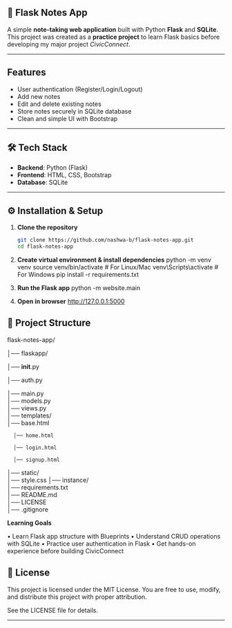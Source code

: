 ## 📝 Flask Notes App

A simple **note-taking web application** built with Python **Flask** and **SQLite**.  
This project was created as a **practice project** to learn Flask basics before developing my major project *CivicConnect*.  

---

## Features
- User authentication (Register/Login/Logout)
- Add new notes
- Edit and delete existing notes
- Store notes securely in SQLite database
- Clean and simple UI with Bootstrap

---

## 🛠 Tech Stack
- **Backend**: Python (Flask)  
- **Frontend**: HTML, CSS, Bootstrap  
- **Database**: SQLite  

---

## ⚙️ Installation & Setup

1. **Clone the repository**
   ```bash
   git clone https://github.com/nashwa-b/flask-notes-app.git
   cd flask-notes-app
   
2. **Create virtual environment & install dependencies**
    python -m venv venv
source venv/bin/activate   # For Linux/Mac
venv\Scripts\activate      # For Windows
pip install -r requirements.txt

3. **Run the Flask app**
   python -m website.main

4. **Open in browser**
   http://127.0.0.1:5000



## 📂 Project Structure

flask-notes-app/

│── flaskapp/  

   │── __init__.py 

   │── auth.py  

   │── main.py             
   │── models.py            
   │── views.py             
   │── templates/           
      │── base.html

      │── home.html

      │── login.html

      │── signup.html
   │── static/              
      │── style.css
│── instance/                
│── requirements.txt         
│── README.md               
│── LICENSE                  
│── .gitignore               



**Learning Goals**

• Learn Flask app structure with Blueprints
• Understand CRUD operations with SQLite
• Practice user authentication in Flask
• Get hands-on experience before building CivicConnect

## 📜 License

This project is licensed under the MIT License.
You are free to use, modify, and distribute this project with proper attribution.

See the LICENSE
 file for details.

 
---


